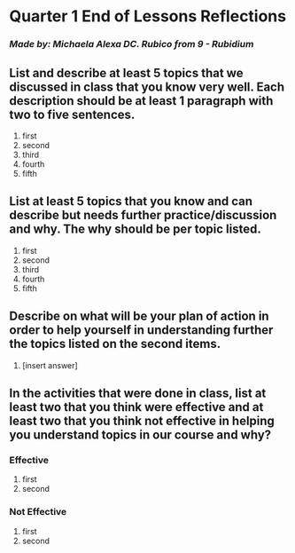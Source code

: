 # **Quarter 1 End of Lessons Reflections**
### *Made by: Michaela Alexa DC. Rubico from 9 - Rubidium* ###


## List and describe at least 5 topics that we discussed in class that you know very well. Each description should be at least 1 paragraph with two to five sentences.

1. first
2. second
3. third
4. fourth
5. fifth

## List at least 5 topics that you know and can describe but needs further practice/discussion and why.  The why should be per topic listed.  

1. first
2. second
3. third
4. fourth
5. fifth

## Describe on what will be your plan of action in order to help yourself in understanding further the topics listed on the second items.

1. [insert answer]

## In the activities that were done in class, list at least two that you think were effective and at least two that you think not effective in helping you understand topics in our course and why?

### Effective 
1. first
2. second

### Not Effective

1. first
2. second